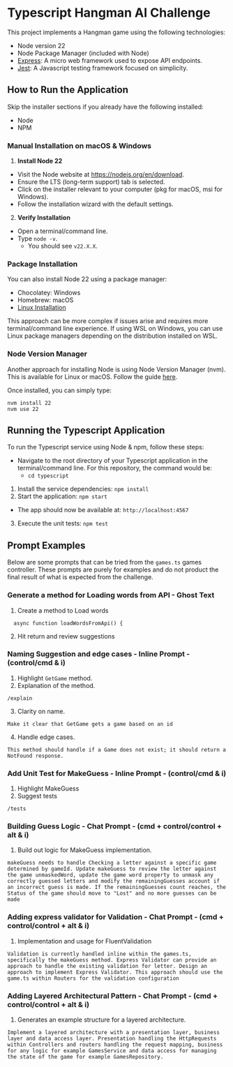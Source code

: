 # Typescript Hangman AI Challenge

This project implements a Hangman game using the following technologies:

- Node version 22
- Node Package Manager (included with Node)
- [Express](https://expressjs.com/): A micro web framework used to expose API endpoints.
- [Jest](https://jestjs.io/): A Javascript testing framework focused on simplicity.

## How to Run the Application

Skip the installer sections if you already have the following installed:
- Node
- NPM

### Manual Installation on macOS & Windows

1. **Install Node 22**
- Visit the Node website at https://nodejs.org/en/download.
- Ensure the LTS (long-term support) tab is selected.
- Click on the installer relevant to your computer (pkg for macOS, msi for Windows).
- Follow the installation wizard with the default settings.

2. **Verify Installation**
- Open a terminal/command line.
- Type `node -v`.
  - You should see `v22.X.X`.

### Package Installation
You can also install Node 22 using a package manager:
- Chocolatey: Windows
- Homebrew: macOS
- [Linux Installation](https://nodejs.org/en/download/package-manager)

This approach can be more complex if issues arise and requires more terminal/command line experience. If using WSL on Windows, you can use Linux package managers depending on the distribution installed on WSL.

### Node Version Manager

Another approach for installing Node is using Node Version Manager (nvm). This is available for Linux or macOS. Follow the guide [here](https://github.com/nvm-sh/nvm).

Once installed, you can simply type:

```
nvm install 22
nvm use 22
```

## Running the Typescript Application

To run the Typescript service using Node & npm, follow these steps:

- Navigate to the root directory of your Typescript application in the terminal/command line. For this repository, the command would be:
  - `cd typescript`

1. Install the service dependencies: `npm install`
2. Start the application: `npm start`
  - The app should now be available at: `http://localhost:4567`
3. Execute the unit tests: `npm test`

## Prompt Examples
Below are some prompts that can be tried from the `games.ts` games controller. These prompts are purely for examples and do not product the final result of what is expected from the challenge.

### Generate a method for Loading words from API - Ghost Text
1. Create a method to Load words
  ```
    async function loadWordsFromApi() {
  ```
2. Hit return and review suggestions

### Naming Suggestion and edge cases - Inline Prompt - (control/cmd & i)
1. Highlight `GetGame` method.
2. Explanation of the method.
  ```
  /explain
  ```
3. Clarity on name.
  ```
  Make it clear that GetGame gets a game based on an id
  ```
4. Handle edge cases.
  ```
  This method should handle if a Game does not exist; it should return a NotFound response.
  ```

### Add Unit Test for MakeGuess - Inline Prompt - (control/cmd & i)
1. Highlight MakeGuess
2. Suggest tests
  ```
  /tests
  ```

### Building Guess Logic - Chat Prompt - (cmd + control/control + alt & i)
1. Build out logic for MakeGuess implementation.
  ```
  makeGuess needs to handle Checking a letter against a specific game determined by gameId. Update makeGuess to review the letter against the game unmaskedWord, update the game word property to unmask any correctly guessed letters and modify the remainingGuesses account if an incorrect guess is made. If the remainingGuesses count reaches, the Status of the game should move to "Lost" and no more guesses can be made
  ```

### Adding express validator for Validation - Chat Prompt - (cmd + control/control + alt & i)
1. Implementation and usage for FluentValidation
  ```
  Validation is currently handled inline within the games.ts, specifically the makeGuess method. Express Validator can provide an approach to handle the existing validation for letter. Design an approach to implement Express Validator. This approach should use the game.ts within Routers for the validation configuration
  ```

### Adding Layered Architectural Pattern - Chat Prompt - (cmd + control/control + alt & i)
1. Generates an example structure for a layered architecture.
  ```
  Implement a layered architecture with a presentation layer, business layer and data access layer. Presentation handling the HttpRequests within Controllers and routers handling the request mapping, business for any logic for example GamesService and data access for managing the state of the game for example GamesRepository.
  ```
